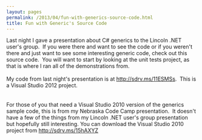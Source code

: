 ```yaml
---
layout: pages
permalink: /2013/04/fun-with-generics-source-code.html
title: Fun with Generic's Source Code
---
```

Last night I gave a presentation about C# generics to the Lincoln .NET user's group. &nbsp;If you were there and want to see the code or if you weren't there and just want to see some interesting generic code, check out this source code. &nbsp;You will want to start by looking at the unit tests project, as that is where I ran all of the demonstrations from.<br />
<br />
My code from last night's presentation is at&nbsp;<a href="http://sdrv.ms/11ESMSs">http://sdrv.ms/11ESMSs</a>. &nbsp;This is a Visual Studio 2012 project.<br />
<br />
<br />
For those of you that need a Visual Studio 2010 version of the generics sample code, this is from my Nebraska Code Camp presentation. &nbsp;It doesn't have a few of the things from my Lincoln .NET user's group presentation but hopefully still interesting. You can download the Visual Studio 2010 project from&nbsp;<a href="http://sdrv.ms/15hAXYZ">http://sdrv.ms/15hAXYZ</a><br />
